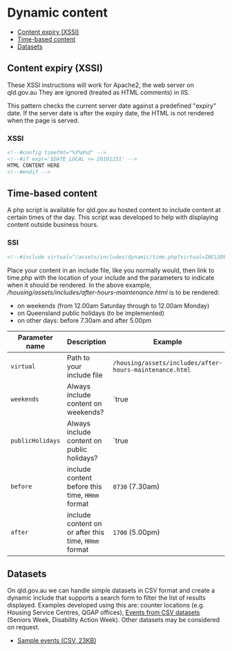 # Dynamic content

- [Content expiry (XSSI)](#content-expiry)
- [Time-based content](#time-based-content)
- [Datasets](#datasets)

## Content expiry (XSSI)
These XSSI instructions will work for Apache2, the web server on qld.gov.au
They are ignored (treated as HTML comments) in IIS.

This pattern checks the current server date against a predefined "expiry" date.
If the server date is after the expiry date, the HTML is not rendered when the page is served.
### XSSI
```html
<!--#config timefmt="%Y%m%d" -->
<!--#if expr='$DATE_LOCAL <= 20101231' -->
HTML CONTENT HERE
<!--#endif -->
```

## Time-based content
A php script is available for qld.gov.au hosted content to include content at certain times of the day.
This script was developed to help with displaying content outside business hours.
### SSI
```html
<!--#include virtual="/assets/includes/dynamic/time.php?virtual=INCLUDE_PATH&weekends=true&publicHolidays=true&before=HHmm&after=HHmm" -->
```

Place your content in an include file, like you normally would, then link to time.php with the location of your include and the parameters to indicate when it should be rendered.
In the above example, */housing/assets/includes/after-hours-maintenance.html* is to be rendered:

* on weekends (from 12.00am Saturday through to 12.00am Monday)
* on Queensland public holidays (to be implemented)
* on other days: before 7.30am and after 5.00pm

Parameter name | Description | Example
-------------- | ----------- | -------
`virtual` | Path to your include file | `/housing/assets/includes/after-hours-maintenance.html`
`weekends` | Always include content on weekends? |  `true | false`
`publicHolidays` | Always include content on public holidays? | `true | false`
`before` | include content before this time, `HHmm` format | `0730` (7.30am) 
`after` | include content on or after this time, `HHmm` format | `1700` (5.00pm) 

## Datasets
On qld.gov.au we can handle simple datasets in CSV format and create a dynamic include that supports a search form to filter the list of results displayed.
Examples developed using this are: counter locations (e.g. Housing Service Centres, QGAP offices), [Events from CSV datasets](https://github.com/qld-gov-au/pattern-library/blob/master/source/events-from-csv-datasets.md) (Seniors Week, Disability Action Week).
Other datasets may be considered on request.

* [Sample events (CSV, 23KB)](attachments/seniors-week-events.csv)